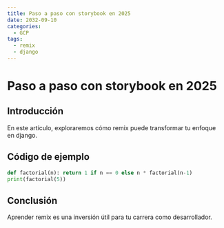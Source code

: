 ```yaml
---
title: Paso a paso con storybook en 2025
date: 2032-09-10
categories:
  - GCP
tags:
  - remix
  - django
---
```


# Paso a paso con storybook en 2025

## Introducción

En este artículo, exploraremos cómo remix puede transformar tu enfoque en django.

## Código de ejemplo

```python
def factorial(n): return 1 if n == 0 else n * factorial(n-1)
print(factorial(5))
```

## Conclusión

Aprender remix es una inversión útil para tu carrera como desarrollador.